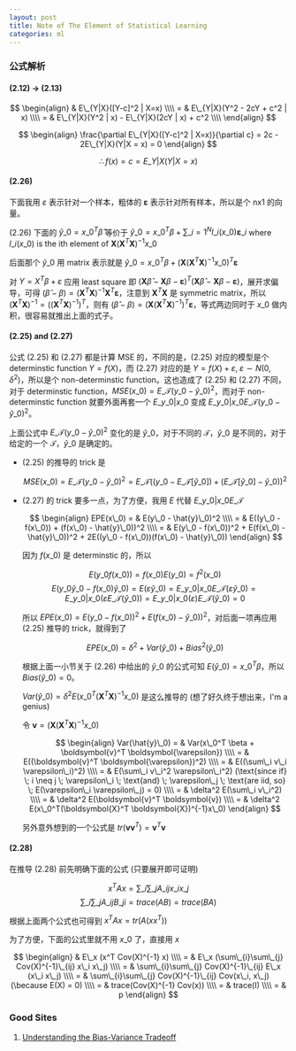 ```yaml
---
layout: post
title: Note of The Element of Statistical Learning
categories: ml
---
```


### 公式解析

#### (2.12) -> (2.13)

$$
\begin{align}
& E\_{Y|X}([Y-c]^2 | X=x)  \\\\
= & E\_{Y|X}(Y^2 - 2cY + c^2 | x)  \\\\
= & E\_{Y|X}(Y^2 | x) - E\_{Y|X}(2cY | x) + c^2  \\\\
\end{align}
$$

$$
\begin{align}
\frac{\partial E\_{Y|X}([Y-c]^2 | X=x)}{\partial c} = 2c - 2E\_{Y|X}(Y|X = x) = 0
\end{align}
$$

$$
\therefore f(x) = c = E\_{Y|X}(Y|X=x)
$$

#### (2.26)

下面我用 $\varepsilon$ 表示针对一个样本，粗体的 $\boldsymbol{\varepsilon}$ 表示针对所有样本，所以是个 nx1 的向量。

(2.26) 下面的 $\hat{y}\_0 = x\_0^T \hat{\beta}$ 等价于 $\hat{y}\_0 = x\_0^T \beta + \sum\_{i=1}^{N} l\_i(x\_0) \boldsymbol{\varepsilon}\_i$ where $l\_i(x\_0)$ is the ith element of $\boldsymbol{X}(\boldsymbol{X}^T\boldsymbol{X})^{-1}x\_0$

后面那个 $\hat{y}\_0$ 用 matrix 表示就是 $\hat{y}\_0 = x\_0^T \beta + (\boldsymbol{X}(\boldsymbol{X}^T\boldsymbol{X})^{-1}x\_0)^T \boldsymbol{\varepsilon}$

对 $Y = X^T \beta + \varepsilon$ 应用 least square 即 $(\boldsymbol{X}\hat{\beta} - \boldsymbol{X}\beta - \boldsymbol{\varepsilon})^T(\boldsymbol{X}\hat{\beta} - \boldsymbol{X}\beta - \boldsymbol{\varepsilon})$，展开求偏导，可得 $(\hat{\beta} - \beta) = (\boldsymbol{X}^T \boldsymbol{X})^{-1} \boldsymbol{X}^T \boldsymbol{\varepsilon}$，注意到 $\boldsymbol{X}^T\boldsymbol{X}$ 是 symmetric matrix，所以 $(\boldsymbol{X}^T\boldsymbol{X})^{-1} = ((\boldsymbol{X}^T\boldsymbol{X})^{-1})^T$，则有 $(\hat{\beta} - \beta) = (\boldsymbol{X}(\boldsymbol{X}^T\boldsymbol{X})^{-1})^T \boldsymbol{\varepsilon}$，等式两边同时于 $x\_0$ 做内积，很容易就推出上面的式子。

#### (2.25) and (2.27)

公式 (2.25) 和 (2.27) 都是计算 MSE 的，不同的是，(2.25) 对应的模型是个 determinstic function $Y = f(X)$，而 (2.27) 对应的是 $Y = f(X) + \varepsilon, \; \varepsilon \sim N(0, \delta^2)$，所以是个 non-determinstic function。这也造成了 (2.25) 和 (2.27) 不同，对于 determinstic function，$MSE(x\_0) = E\_{\mathcal{T}}(y\_0 - \hat{y}\_0)^2$，而对于 non-determinstic function 就要外面再套一个 $E\_{y\_0 | x\_0}$ 变成 $E\_{y\_0 | x\_0}E\_{\mathcal{T}}(y\_0 - \hat{y}\_0)^2$。

上面公式中 $E\_{\mathcal{T}}(y\_0 - \hat{y}\_0)^2$ 变化的是 $\hat{y}\_0$，对于不同的 $\mathcal{T}$，$\hat{y}\_0$ 是不同的，对于给定的一个 $\mathcal{T}$，$\hat{y}\_0$ 是确定的。

* (2.25) 的推导的 trick 是 

  $$MSE(x\_0) = E\_{\mathcal{T}}(y\_0 - \hat{y}\_0)^2 = E\_{\mathcal{T}}((y\_0 - E\_{\mathcal{T}}[\hat{y}\_0]) + (E\_{\mathcal{T}}[\hat{y}\_0] - \hat{y}\_0))^2$$

* (2.27) 的 trick 要多一点，为了方便，我用 $E$ 代替 $E\_{y\_0 | x\_0}E\_{\mathcal{T}}$

  $$
  \begin{align}
  EPE(x\_0) = & E(y\_0 - \hat{y}\_0)^2 \\\\
  = & E((y\_0 - f(x\_0)) + (f(x\_0) - \hat{y}\_0))^2 \\\\
  = & E(y\_0 - f(x\_0))^2 + E(f(x\_0) - \hat{y}\_0))^2 + 2E((y\_0 - f(x\_0))(f(x\_0) - \hat{y}\_0))
  \end{align}
  $$
  
  因为 $f(x\_0)$ 是 determinstic 的，所以
  
  $$E(y\_0 f(x\_0)) = f(x\_0)E(y\_0) = f^2(x\_0)$$
  $$E(y\_0\hat{y}\_0 - f(x\_0)\hat{y}\_0) = E(\varepsilon \hat{y}\_0) = E\_{y\_0 | x\_0}E\_{\mathcal{T}}(\varepsilon \hat{y}\_0) = E\_{y\_0 | x\_0}(\varepsilon E\_{\mathcal{T}}(\hat{y}\_0)) = E\_{y\_0 | x\_0}(\varepsilon) E\_{\mathcal{T}}(\hat{y}\_0) = 0$$

  所以 $EPE(x\_0) = E(y\_0 - f(x\_0))^2 + E(f(x\_0) - \hat{y}\_0))^2$，对后面一项再应用 (2.25) 推导的 trick，就得到了

  $$EPE(x\_0) = \delta^2 + Var(\hat{y}\_0) + Bias^2(\hat{y}\_0)$$

  根据上面一小节关于 (2.26) 中给出的 $\hat{y}\_0$ 的公式可知 $E(\hat{y}\_0) = x\_0^T \beta$，所以 $Bias(\hat{y}\_0) = 0$。

  $Var(\hat{y}\_0) = \delta^2 E(x\_0^T(\boldsymbol{X}^T \boldsymbol{X})^{-1}x\_0)$ 是这么推导的 (想了好久终于想出来，I'm a genius)

  令 $\boldsymbol{v} = (\boldsymbol{X}(\boldsymbol{X}^T\boldsymbol{X})^{-1}x\_0)$

  $$
  \begin{align}
  Var(\hat{y}\_0) = & Var(x\_0^T \beta + \boldsymbol{v}^T \boldsymbol{\varepsilon}) \\\\
  = & E((\boldsymbol{v}^T \boldsymbol{\varepsilon})^2) \\\\
  = & E((\sum\_i v\_i \varepsilon\_i)^2) \\\\
  = & E(\sum\_i v\_i^2 \varepsilon\_i^2) (\text{since if} \; i \neq j \; \varepsilon\_i \; \text{and} \; \varepsilon\_j \; \text{are iid, so} \; E(\varepsilon\_i \varepsilon\_j) = 0) \\\\
  = & \delta^2 E(\sum\_i v\_i^2) \\\\
  = & \delta^2 E(\boldsymbol{v}^T \boldsymbol{v}) \\\\
  = & \delta^2 E(x\_0^T(\boldsymbol{X}^T \boldsymbol{X})^{-1}x\_0)
  \end{align}
  $$

  另外意外想到的一个公式是 $tr(\boldsymbol{v}\boldsymbol{v}^T) = \boldsymbol{v}^T\boldsymbol{v}$

#### (2.28)

在推导 (2.28) 前先明确下面的公式 (只要展开即可证明)

$$x^T A x = \sum\_{i}\sum\_{j} A\_{ij} x\_i x\_j$$
$$\sum\_{i}\sum\_{j} A\_{ij} B\_{ji} = trace(AB) = trace(BA)$$

根据上面两个公式也可得到 $x^T A x = tr(A (xx^T))$

为了方便，下面的公式里就不用 $x\_0$ 了，直接用 $x$

$$
\begin{align}
& E\_x (x^T Cov(X)^{-1} x) \\\\
= & E\_x (\sum\_{i}\sum\_{j} Cov(X)^{-1}\_{ij} x\_i x\_j) \\\\
= & \sum\_{i}\sum\_{j} Cov(X)^{-1}\_{ij} E\_x (x\_i x\_j) \\\\
= & \sum\_{i}\sum\_{j} Cov(X)^{-1}\_{ij} Cov(x\_i, x\_j) (\because E(X) = 0) \\\\
= & trace(Cov(X)^{-1} Cov(x)) \\\\
= & trace(I) \\\\
= & p
\end{align}
$$

### Good Sites

1. [Understanding the Bias-Variance Tradeoff](http://scott.fortmann-roe.com/docs/BiasVariance.html)

